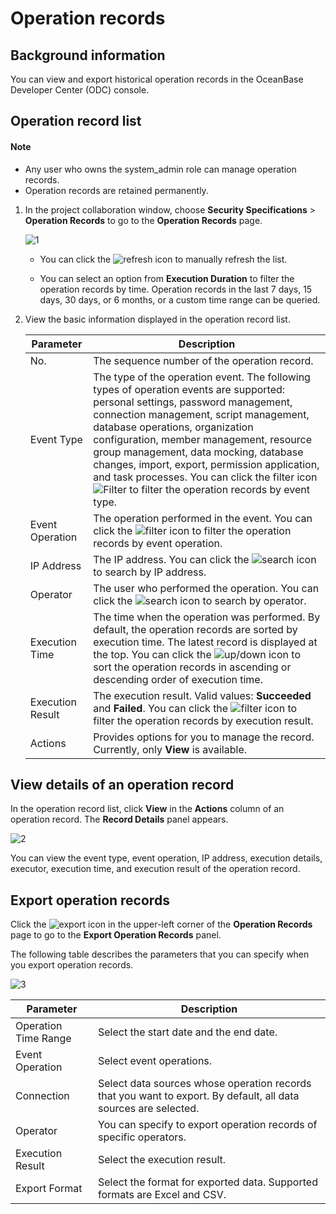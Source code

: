 # Operation records

## Background information

You can view and export historical operation records in the OceanBase Developer Center (ODC) console.

## Operation record list

<main id="notice" type='explain'>
  <h4>Note</h4>
  <ul>
  <li>Any user who owns the system_admin role can manage operation records. </li>
  <li>Operation records are retained permanently. </li>
  </ul>
</main>

1. In the project collaboration window, choose **Security Specifications** > **Operation Records** to go to the **Operation Records** page.

   ![1](https://obbusiness-private.oss-cn-shanghai.aliyuncs.com/doc/img/odc/423/900.data-security-and-compliance/200.operating-records/1EN.png)

   * You can click the ![refresh](https://obbusiness-private.oss-cn-shanghai.aliyuncs.com/doc/img/odc/icon/refresh.jpg) icon to manually refresh the list.

   * You can select an option from **Execution Duration** to filter the operation records by time. Operation records in the last 7 days, 15 days, 30 days, or 6 months, or a custom time range can be queried.

2. View the basic information displayed in the operation record list.

   | Parameter | Description |
   |-------|------------|
   | No. | The sequence number of the operation record.  |
   | Event Type | The type of the operation event. The following types of operation events are supported: personal settings, password management, connection management, script management, database operations, organization configuration, member management, resource group management, data mocking, database changes, import, export, permission application, and task processes. You can click the filter icon ![Filter](https://obbusiness-private.oss-cn-shanghai.aliyuncs.com/doc/img/odc/icon/filter.jpg) to filter the operation records by event type. |
   | Event Operation | The operation performed in the event.  You can click the ![filter](https://obbusiness-private.oss-cn-shanghai.aliyuncs.com/doc/img/odc/icon/filter.jpg) icon to filter the operation records by event operation.  |
   | IP Address | The IP address.  You can click the ![search](https://obbusiness-private.oss-cn-shanghai.aliyuncs.com/doc/img/odc/icon/search.jpg) icon to search by IP address.  |
   | Operator | The user who performed the operation.  You can click the ![search](https://obbusiness-private.oss-cn-shanghai.aliyuncs.com/doc/img/odc/icon/search.jpg) icon to search by operator.  |
   | Execution Time | The time when the operation was performed.  By default, the operation records are sorted by execution time. The latest record is displayed at the top.  You can click the ![up/down](https://obbusiness-private.oss-cn-shanghai.aliyuncs.com/doc/img/odc/icon/ascending%20and%20descending%20order.jpg) icon to sort the operation records in ascending or descending order of execution time.  |
   | Execution Result | The execution result. Valid values: **Succeeded** and **Failed**.  You can click the ![filter](https://obbusiness-private.oss-cn-shanghai.aliyuncs.com/doc/img/odc/icon/filter.jpg) icon to filter the operation records by execution result.  |
   | Actions | Provides options for you to manage the record. Currently, only **View** is available.  |

## View details of an operation record

In the operation record list, click **View** in the **Actions** column of an operation record. The **Record Details** panel appears.

![2](https://obbusiness-private.oss-cn-shanghai.aliyuncs.com/doc/img/odc/423/900.data-security-and-compliance/200.operating-records/2EN.png)

You can view the event type, event operation, IP address, execution details, executor, execution time, and execution result of the operation record.

## Export operation records

Click the ![export](https://obbusiness-private.oss-cn-shanghai.aliyuncs.com/doc/img/odc/icon/export.jpg) icon in the upper-left corner of the **Operation Records** page to go to the **Export Operation Records** panel.

The following table describes the parameters that you can specify when you export operation records.

![3](https://obbusiness-private.oss-cn-shanghai.aliyuncs.com/doc/img/odc/423/900.data-security-and-compliance/200.operating-records/3EN.png)

| Parameter | Description |
|--------|---------------|
| Operation Time Range | Select the start date and the end date.  |
| Event Operation | Select event operations.  |
| Connection | Select data sources whose operation records that you want to export.  By default, all data sources are selected.  |
| Operator | You can specify to export operation records of specific operators.  |
| Execution Result | Select the execution result.  |
| Export Format | Select the format for exported data. Supported formats are Excel and CSV.  |